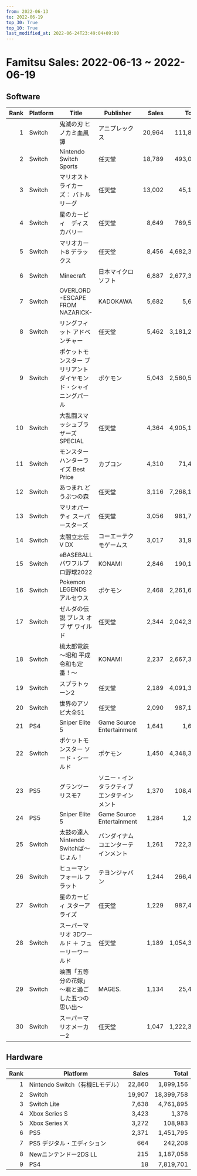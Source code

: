 ```yaml
---
from: 2022-06-13
to: 2022-06-19
top_30: True
top_10: True
last_modified_at: 2022-06-24T23:49:04+09:00
---
```

# Famitsu Sales: 2022-06-13 ~ 2022-06-19
## Software
| Rank | Platform | Title | Publisher | Sales | Total | Rate | New |
| -: | -- | -- | -- | -: | -: | -: | -- |
| 1 | Switch | 鬼滅の刃 ヒノカミ血風譚 | アニプレックス | 20,964 | 111,849 | 40% |  |
| 2 | Switch | Nintendo Switch Sports | 任天堂 | 18,789 | 493,046 | 20% |  |
| 3 | Switch | マリオストライカーズ： バトルリーグ | 任天堂 | 13,002 | 45,175 | 40% |  |
| 4 | Switch | 星のカービィ　ディスカバリー | 任天堂 | 8,649 | 769,571 | 20% |  |
| 5 | Switch | マリオカート8 デラックス | 任天堂 | 8,456 | 4,682,390 | 20% |  |
| 6 | Switch | Minecraft | 日本マイクロソフト | 6,887 | 2,677,377 | 20% |  |
| 7 | Switch | OVERLORD -ESCAPE FROM NAZARICK- | KADOKAWA | 5,682 | 5,682 | 40% | **New** |
| 8 | Switch | リングフィット アドベンチャー | 任天堂 | 5,462 | 3,181,291 | 20% |  |
| 9 | Switch | ポケットモンスター ブリリアントダイヤモンド・シャイニングパール | ポケモン | 5,043 | 2,560,536 | 20% |  |
| 10 | Switch | 大乱闘スマッシュブラザーズ SPECIAL | 任天堂 | 4,364 | 4,905,190 | 20% |  |
| 11 | Switch | モンスターハンターライズ Best Price | カプコン | 4,310 | 71,482 | 20% |  |
| 12 | Switch | あつまれ どうぶつの森 | 任天堂 | 3,116 | 7,268,190 | 20% |  |
| 13 | Switch | マリオパーティ スーパースターズ | 任天堂 | 3,056 | 981,769 | 20% |  |
| 14 | Switch | 太閤立志伝V DX | コーエーテクモゲームス | 3,017 | 31,947 | 20% |  |
| 15 | Switch | eBASEBALLパワフルプロ野球2022 | KONAMI | 2,846 | 190,148 | 20% |  |
| 16 | Switch | Pokemon LEGENDS アルセウス | ポケモン | 2,468 | 2,261,653 | 20% |  |
| 17 | Switch | ゼルダの伝説 ブレス オブ ザ ワイルド | 任天堂 | 2,344 | 2,042,308 | 20% |  |
| 18 | Switch | 桃太郎電鉄 〜昭和 平成 令和も定番！〜 | KONAMI | 2,237 | 2,667,384 | 20% |  |
| 19 | Switch | スプラトゥーン2 | 任天堂 | 2,189 | 4,091,353 | 20% |  |
| 20 | Switch | 世界のアソビ大全51 | 任天堂 | 2,090 | 987,164 | 20% |  |
| 21 | PS4 | Sniper Elite 5 | Game Source Entertainment | 1,641 | 1,641 | 60% | **New** |
| 22 | Switch | ポケットモンスター ソード・シールド | ポケモン | 1,450 | 4,348,371 | 20% |  |
| 23 | PS5 | グランツーリスモ7 | ソニー・インタラクティブエンタテインメント | 1,370 | 108,491 | 20% |  |
| 24 | PS5 | Sniper Elite 5 | Game Source Entertainment | 1,284 | 1,284 | 60% | **New** |
| 25 | Switch | 太鼓の達人 Nintendo Switchば〜じょん！ | バンダイナムコエンターテインメント | 1,261 | 722,337 | 20% |  |
| 26 | Switch | ヒューマン フォール フラット | テヨンジャパン | 1,244 | 266,420 | 20% |  |
| 27 | Switch | 星のカービィ スターアライズ | 任天堂 | 1,229 | 987,403 | 20% |  |
| 28 | Switch | スーパーマリオ 3Dワールド ＋ フューリーワールド | 任天堂 | 1,189 | 1,054,361 | 20% |  |
| 29 | Switch | 映画「五等分の花嫁」 〜君と過ごした五つの思い出〜 | MAGES. | 1,134 | 25,448 | 20% |  |
| 30 | Switch | スーパーマリオメーカー2 | 任天堂 | 1,047 | 1,222,398 | 20% |  |

## Hardware
| Rank | Platform | Sales | Total |
| -: | -- | -: | -: |
| 1 | Nintendo Switch（有機ELモデル） | 22,860 | 1,899,156 |
| 2 | Switch | 19,907 | 18,399,758 |
| 3 | Switch Lite | 7,638 | 4,761,895 |
| 4 | Xbox Series S | 3,423 | 1,376 |
| 5 | Xbox Series X | 3,272 | 108,983 |
| 6 | PS5 | 2,371 | 1,451,795 |
| 7 | PS5 デジタル・エディション | 664 | 242,208 |
| 8 | Newニンテンドー2DS LL | 215 | 1,187,058 |
| 9 | PS4 | 18 | 7,819,701 |